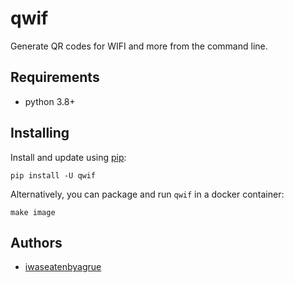 qwif
=====

Generate QR codes for WIFI and more from the command line.

Requirements
------------

* python 3.8+

Installing
-----------

Install and update using [pip](https://pip.pypa.io/en/stable/quickstart/):

```
pip install -U qwif
```

Alternatively, you can package and run `qwif` in a docker container:

```
make image
```


Authors
--------

* [iwaseatenbyagrue](https://gitlab.com/iwaseatenbyagrue)
